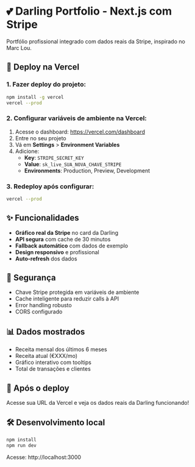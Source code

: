 # 💕 Darling Portfolio - Next.js com Stripe

Portfólio profissional integrado com dados reais da Stripe, inspirado no Marc Lou.

## 🚀 Deploy na Vercel

### 1. Fazer deploy do projeto:
```bash
npm install -g vercel
vercel --prod
```

### 2. Configurar variáveis de ambiente na Vercel:
1. Acesse o dashboard: https://vercel.com/dashboard
2. Entre no seu projeto
3. Vá em **Settings** > **Environment Variables**
4. Adicione:
   - **Key**: `STRIPE_SECRET_KEY`
   - **Value**: `sk_live_SUA_NOVA_CHAVE_STRIPE`
   - **Environments**: Production, Preview, Development

### 3. Redeploy após configurar:
```bash
vercel --prod
```

## ✨ Funcionalidades

- **Gráfico real da Stripe** no card da Darling
- **API segura** com cache de 30 minutos
- **Fallback automático** com dados de exemplo
- **Design responsivo** e profissional
- **Auto-refresh** dos dados

## 🔐 Segurança

- Chave Stripe protegida em variáveis de ambiente
- Cache inteligente para reduzir calls à API
- Error handling robusto
- CORS configurado

## 📊 Dados mostrados

- Receita mensal dos últimos 6 meses
- Receita atual (€XXX/mo)
- Gráfico interativo com tooltips
- Total de transações e clientes

## 🎯 Após o deploy

Acesse sua URL da Vercel e veja os dados reais da Darling funcionando!

## 🛠️ Desenvolvimento local

```bash
npm install
npm run dev
```

Acesse: http://localhost:3000